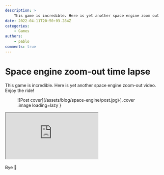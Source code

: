 ```yaml
---
description: >
    This game is incredible. Here is yet another space engine zoom out video. Enjoy the ride!
date: 2022-04-11T20:50:03.284Z
categories:
    - Games
authors:
    - pablo
comments: true
---
```


# Space engine zoom-out time lapse

This game is incredible. Here is yet another space engine zoom-out video. Enjoy the ride!

<!-- more -->

<figure markdown>
  ![Post cover](/assets/blog/space-engine/post.jpg){ .cover .image loading=lazy }
</figure>

<div class="iframe-container">
<iframe class="responsive-iframe" src="https://www.youtube.com/embed/Bma7UH6sZts"></iframe>
</div>

Bye 👋
